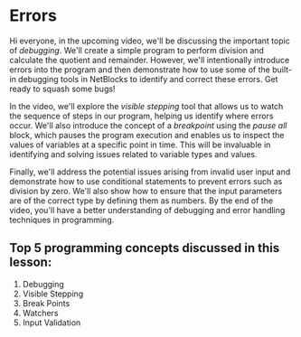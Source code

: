 # Errors

Hi everyone, in the upcoming video, we'll be discussing the important topic of *debugging*. We'll create a simple program to perform division and calculate the quotient and remainder. However, we'll intentionally introduce errors into the program and then demonstrate how to use some of the built-in debugging tools in NetBlocks to identify and correct these errors. Get ready to squash some bugs!

In the video, we'll explore the *visible stepping* tool that allows us to watch the sequence of steps in our program, helping us identify where errors occur. We'll also introduce the concept of a *breakpoint* using the *pause all* block, which pauses the program execution and enables us to inspect the values of variables at a specific point in time. This will be invaluable in identifying and solving issues related to variable types and values.

Finally, we'll address the potential issues arising from invalid user input and demonstrate how to use conditional statements to prevent errors such as division by zero. We'll also show how to ensure that the input parameters are of the correct type by defining them as numbers. By the end of the video, you'll have a better understanding of debugging and error handling techniques in programming.

## Top 5 programming concepts discussed in this lesson:

1.  Debugging
2.  Visible Stepping
3.  Break Points
4.  Watchers
5.  Input Validation
